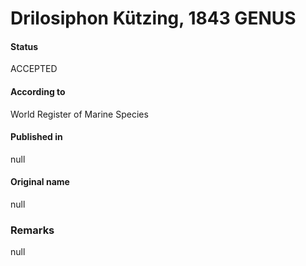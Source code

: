 Drilosiphon Kützing, 1843 GENUS
=======

#### Status
ACCEPTED

#### According to
World Register of Marine Species

#### Published in
null

#### Original name
null

### Remarks
null